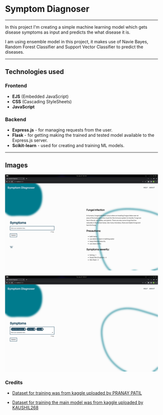 # Symptom Diagnoser

---

In this project I'm creating a simple machine learning model which gets disease symptoms as input and predicts the what disease it is.

I am using ensemble model in this project, it makes use of Navie Bayes, Random Forest Classifier and Support Vector Classifier to predict the diseases.

---

## Technologies used

### Frontend

- **EJS** (Embedded JavaScript)
- **CSS** (Cascading StyleSheets)
- **JavaScript**

### Backend

- **Express.js** - for managing requests from the user.
- **Flask** - for getting making the trained and tested model available to the Express.js server.
- **Scikit-learn** - used for creating and training ML models.

---

## Images

![Image](./MDImgs/sd_res.png)

![Image](./MDImgs/sd_w.png)

### Credits

- [Dataset for training was from kaggle uploaded by PRANAY PATIL](https://www.kaggle.com/datasets/itachi9604/disease-symptom-description-dataset)

- [Dataset for training the main model was from kaggle uploaded by KAUSHIL268](https://www.kaggle.com/datasets/kaushil268/disease-prediction-using-machine-learning?rvi=1)

